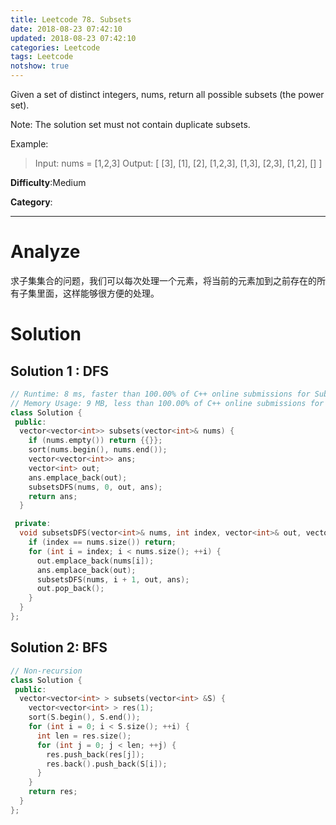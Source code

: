 ```yaml
---
title: Leetcode 78. Subsets
date: 2018-08-23 07:42:10
updated: 2018-08-23 07:42:10
categories: Leetcode
tags: Leetcode
notshow: true
---
```

Given a set of distinct integers, nums, return all possible subsets (the power set).

Note: The solution set must not contain duplicate subsets.

Example:

> Input: nums = [1,2,3]
> Output:
> [
>  [3],
>  [1],
>  [2],
>  [1,2,3],
>  [1,3],
>  [2,3],
>  [1,2],
>  []
> ]

**Difficulty**:Medium

**Category**:  
<!--more-->
*****

# Analyze

求子集集合的问题，我们可以每次处理一个元素，将当前的元素加到之前存在的所有子集里面，这样能够很方便的处理。

# Solution

## Solution 1 : DFS

```cpp
// Runtime: 8 ms, faster than 100.00% of C++ online submissions for Subsets.
// Memory Usage: 9 MB, less than 100.00% of C++ online submissions for Subsets.
class Solution {
 public:
  vector<vector<int>> subsets(vector<int>& nums) {
    if (nums.empty()) return {{}};
    sort(nums.begin(), nums.end());
    vector<vector<int>> ans;
    vector<int> out;
    ans.emplace_back(out);
    subsetsDFS(nums, 0, out, ans);
    return ans;
  }

 private:
  void subsetsDFS(vector<int>& nums, int index, vector<int>& out, vector<vector<int>>& ans) {
    if (index == nums.size()) return;
    for (int i = index; i < nums.size(); ++i) {
      out.emplace_back(nums[i]);
      ans.emplace_back(out);
      subsetsDFS(nums, i + 1, out, ans);
      out.pop_back();
    }
  }
};
```

## Solution 2: BFS

```cpp
// Non-recursion
class Solution {
 public:
  vector<vector<int> > subsets(vector<int> &S) {
    vector<vector<int> > res(1);
    sort(S.begin(), S.end());
    for (int i = 0; i < S.size(); ++i) {
      int len = res.size();
      for (int j = 0; j < len; ++j) {
        res.push_back(res[j]);
        res.back().push_back(S[i]);
      }
    }
    return res;
  }
};
```